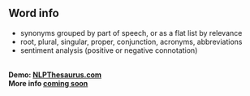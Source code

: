 ## Word info

- synonyms grouped by part of speech, or as a flat list by relevance
- root, plural, singular, proper, conjunction, acronyms, abbreviations
- sentiment analysis \(positive or negative connotation\)

&nbsp; \
**Demo: [NLPThesaurus.com](https://nlpthesaurus.com)** \
**More info [coming soon](#contact)** \
&nbsp; 